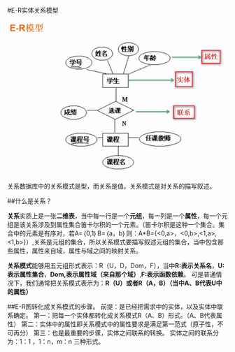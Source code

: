#E-R实体关系模型

![](/imgs/1.4.3-1ER.png)

关系数据库中的关系模式是型，而关系是值。关系模式是对关系的描写叙述。

##什么是关系？

**关系**实质上是一张**二维表**，当中每一行是一个**元组**，每一列是一个**属性**，每一个元组是该关系涉及到属性集合笛卡尔积的一个元素。（笛卡尔积是这种一个集合。集合中的元素是有序对，若A=｛0,1｝B=｛a，b｝则：A*B={<0,a>，<0,b>,<1,a>,<1,b>}）,关系是元组的集合，所以关系模式要描写叙述元组的集合，当中包含那些属性，属性来自域，属性与域之间的映射关系。

**关系模式**能够用五元组形式表示：R（U，D，Dom，F），当中**R:表示关系名**，**U:表示属性集合**，**Dom,表示属性域（来自那个域）**,**F:表示函数依赖**。
可是普通情况下，我们通常把关系模式表示为：**R（U）或者R（A，B）（当中A、B代表U中的属性）**
 
##E-R图转化成关系模式的步骤。
前提：是已经把需求中的实体，以及实体中联系确定。
第一：把每一个实体都转化成关系模式R（A、B）形式。（A、B代表属性）
第二：实体中的属性即关系模式中的属性要求是满足第一范式（原子性，不可再分）
第三：也是最重要的步骤，实体之间联系的转换。
       实体之间的联系分为：1：1 ，1：n，m：n 三种形式。
